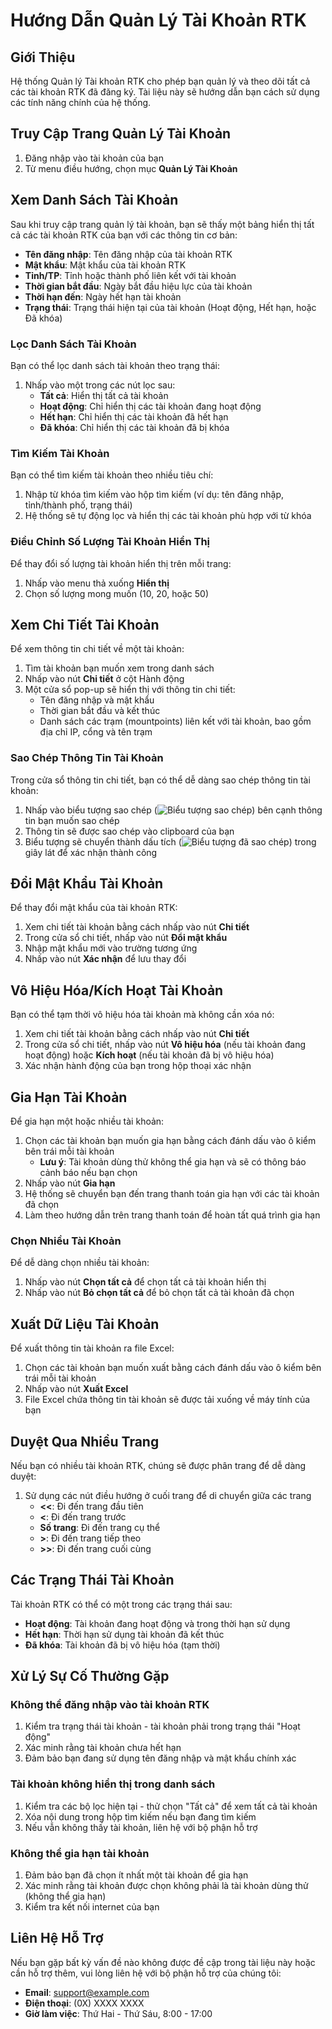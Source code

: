 # Hướng Dẫn Quản Lý Tài Khoản RTK

## Giới Thiệu

Hệ thống Quản lý Tài khoản RTK cho phép bạn quản lý và theo dõi tất cả các tài khoản RTK đã đăng ký. Tài liệu này sẽ hướng dẫn bạn cách sử dụng các tính năng chính của hệ thống.

## Truy Cập Trang Quản Lý Tài Khoản

1. Đăng nhập vào tài khoản của bạn
2. Từ menu điều hướng, chọn mục **Quản Lý Tài Khoản**

## Xem Danh Sách Tài Khoản

Sau khi truy cập trang quản lý tài khoản, bạn sẽ thấy một bảng hiển thị tất cả các tài khoản RTK của bạn với các thông tin cơ bản:

- **Tên đăng nhập**: Tên đăng nhập của tài khoản RTK
- **Mật khẩu**: Mật khẩu của tài khoản RTK
- **Tỉnh/TP**: Tỉnh hoặc thành phố liên kết với tài khoản
- **Thời gian bắt đầu**: Ngày bắt đầu hiệu lực của tài khoản
- **Thời hạn đến**: Ngày hết hạn tài khoản
- **Trạng thái**: Trạng thái hiện tại của tài khoản (Hoạt động, Hết hạn, hoặc Đã khóa)

### Lọc Danh Sách Tài Khoản

Bạn có thể lọc danh sách tài khoản theo trạng thái:

1. Nhấp vào một trong các nút lọc sau:
   - **Tất cả**: Hiển thị tất cả tài khoản
   - **Hoạt động**: Chỉ hiển thị các tài khoản đang hoạt động
   - **Hết hạn**: Chỉ hiển thị các tài khoản đã hết hạn
   - **Đã khóa**: Chỉ hiển thị các tài khoản đã bị khóa

### Tìm Kiếm Tài Khoản

Bạn có thể tìm kiếm tài khoản theo nhiều tiêu chí:

1. Nhập từ khóa tìm kiếm vào hộp tìm kiếm (ví dụ: tên đăng nhập, tỉnh/thành phố, trạng thái)
2. Hệ thống sẽ tự động lọc và hiển thị các tài khoản phù hợp với từ khóa

### Điều Chỉnh Số Lượng Tài Khoản Hiển Thị

Để thay đổi số lượng tài khoản hiển thị trên mỗi trang:

1. Nhấp vào menu thả xuống **Hiển thị**
2. Chọn số lượng mong muốn (10, 20, hoặc 50)

## Xem Chi Tiết Tài Khoản

Để xem thông tin chi tiết về một tài khoản:

1. Tìm tài khoản bạn muốn xem trong danh sách
2. Nhấp vào nút **Chi tiết** ở cột Hành động
3. Một cửa sổ pop-up sẽ hiển thị với thông tin chi tiết:
   - Tên đăng nhập và mật khẩu
   - Thời gian bắt đầu và kết thúc
   - Danh sách các trạm (mountpoints) liên kết với tài khoản, bao gồm địa chỉ IP, cổng và tên trạm

### Sao Chép Thông Tin Tài Khoản

Trong cửa sổ thông tin chi tiết, bạn có thể dễ dàng sao chép thông tin tài khoản:

1. Nhấp vào biểu tượng sao chép (![Biểu tượng sao chép](icon-copy)) bên cạnh thông tin bạn muốn sao chép
2. Thông tin sẽ được sao chép vào clipboard của bạn
3. Biểu tượng sẽ chuyển thành dấu tích (![Biểu tượng đã sao chép](icon-check)) trong giây lát để xác nhận thành công

## Đổi Mật Khẩu Tài Khoản

Để thay đổi mật khẩu của tài khoản RTK:

1. Xem chi tiết tài khoản bằng cách nhấp vào nút **Chi tiết**
2. Trong cửa sổ chi tiết, nhấp vào nút **Đổi mật khẩu**
3. Nhập mật khẩu mới vào trường tương ứng
4. Nhấp vào nút **Xác nhận** để lưu thay đổi

## Vô Hiệu Hóa/Kích Hoạt Tài Khoản

Bạn có thể tạm thời vô hiệu hóa tài khoản mà không cần xóa nó:

1. Xem chi tiết tài khoản bằng cách nhấp vào nút **Chi tiết**
2. Trong cửa sổ chi tiết, nhấp vào nút **Vô hiệu hóa** (nếu tài khoản đang hoạt động) hoặc **Kích hoạt** (nếu tài khoản đã bị vô hiệu hóa)
3. Xác nhận hành động của bạn trong hộp thoại xác nhận

## Gia Hạn Tài Khoản

Để gia hạn một hoặc nhiều tài khoản:

1. Chọn các tài khoản bạn muốn gia hạn bằng cách đánh dấu vào ô kiểm bên trái mỗi tài khoản
   - **Lưu ý**: Tài khoản dùng thử không thể gia hạn và sẽ có thông báo cảnh báo nếu bạn chọn
2. Nhấp vào nút **Gia hạn**
3. Hệ thống sẽ chuyển bạn đến trang thanh toán gia hạn với các tài khoản đã chọn
4. Làm theo hướng dẫn trên trang thanh toán để hoàn tất quá trình gia hạn

### Chọn Nhiều Tài Khoản

Để dễ dàng chọn nhiều tài khoản:

1. Nhấp vào nút **Chọn tất cả** để chọn tất cả tài khoản hiển thị
2. Nhấp vào nút **Bỏ chọn tất cả** để bỏ chọn tất cả tài khoản đã chọn

## Xuất Dữ Liệu Tài Khoản

Để xuất thông tin tài khoản ra file Excel:

1. Chọn các tài khoản bạn muốn xuất bằng cách đánh dấu vào ô kiểm bên trái mỗi tài khoản
2. Nhấp vào nút **Xuất Excel**
3. File Excel chứa thông tin tài khoản sẽ được tải xuống về máy tính của bạn

## Duyệt Qua Nhiều Trang

Nếu bạn có nhiều tài khoản RTK, chúng sẽ được phân trang để dễ dàng duyệt:

1. Sử dụng các nút điều hướng ở cuối trang để di chuyển giữa các trang
   - **<<**: Đi đến trang đầu tiên
   - **<**: Đi đến trang trước
   - **Số trang**: Đi đến trang cụ thể
   - **>**: Đi đến trang tiếp theo
   - **>>**: Đi đến trang cuối cùng

## Các Trạng Thái Tài Khoản

Tài khoản RTK có thể có một trong các trạng thái sau:

- **Hoạt động**: Tài khoản đang hoạt động và trong thời hạn sử dụng
- **Hết hạn**: Thời hạn sử dụng tài khoản đã kết thúc
- **Đã khóa**: Tài khoản đã bị vô hiệu hóa (tạm thời)

## Xử Lý Sự Cố Thường Gặp

### Không thể đăng nhập vào tài khoản RTK

1. Kiểm tra trạng thái tài khoản - tài khoản phải trong trạng thái "Hoạt động"
2. Xác minh rằng tài khoản chưa hết hạn
3. Đảm bảo bạn đang sử dụng tên đăng nhập và mật khẩu chính xác

### Tài khoản không hiển thị trong danh sách

1. Kiểm tra các bộ lọc hiện tại - thử chọn "Tất cả" để xem tất cả tài khoản
2. Xóa nội dung trong hộp tìm kiếm nếu bạn đang tìm kiếm
3. Nếu vẫn không thấy tài khoản, liên hệ với bộ phận hỗ trợ

### Không thể gia hạn tài khoản

1. Đảm bảo bạn đã chọn ít nhất một tài khoản để gia hạn
2. Xác minh rằng tài khoản được chọn không phải là tài khoản dùng thử (không thể gia hạn)
3. Kiểm tra kết nối internet của bạn

## Liên Hệ Hỗ Trợ

Nếu bạn gặp bất kỳ vấn đề nào không được đề cập trong tài liệu này hoặc cần hỗ trợ thêm, vui lòng liên hệ với bộ phận hỗ trợ của chúng tôi:

- **Email**: support@example.com
- **Điện thoại**: (0X) XXXX XXXX
- **Giờ làm việc**: Thứ Hai - Thứ Sáu, 8:00 - 17:00
